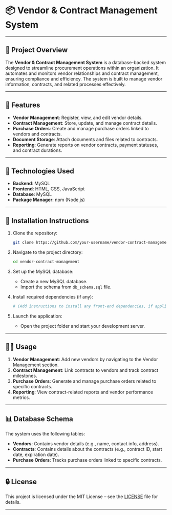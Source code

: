 # 📦 Vendor & Contract Management System
---

## 📌 Project Overview

The **Vendor & Contract Management System** is a database-backed system designed to streamline procurement operations within an organization. It automates and monitors vendor relationships and contract management, ensuring compliance and efficiency. The system is built to manage vendor information, contracts, and related processes effectively.

---

## 🚀 Features

- **Vendor Management**: Register, view, and edit vendor details.
- **Contract Management**: Store, update, and manage contract details.
- **Purchase Orders**: Create and manage purchase orders linked to vendors and contracts.
- **Document Storage**: Attach documents and files related to contracts.
- **Reporting**: Generate reports on vendor contracts, payment statuses, and contract durations.

---

## 🔧 Technologies Used

- **Backend**: MySQL
- **Frontend**: HTML, CSS, JavaScript
- **Database**: MySQL
- **Package Manager**: npm (Node.js)
  
---

## 📄 Installation Instructions

1. Clone the repository:
    ```bash
    git clone https://github.com/your-username/vendor-contract-management.git
    ```

2. Navigate to the project directory:
    ```bash
    cd vendor-contract-management
    ```

3. Set up the MySQL database:
    - Create a new MySQL database.
    - Import the schema from `db_schema.sql` file.

4. Install required dependencies (if any):
    ```bash
    # (Add instructions to install any front-end dependencies, if applicable)
    ```

5. Launch the application:
    - Open the project folder and start your development server.

---

## 🧑‍💻 Usage

1. **Vendor Management**: Add new vendors by navigating to the Vendor Management section. 
2. **Contract Management**: Link contracts to vendors and track contract milestones.
3. **Purchase Orders**: Generate and manage purchase orders related to specific contracts.
4. **Reporting**: View contract-related reports and vendor performance metrics.

---

## 📊 Database Schema

The system uses the following tables:

- **Vendors**: Contains vendor details (e.g., name, contact info, address).
- **Contracts**: Contains details about the contracts (e.g., contract ID, start date, expiration date).
- **Purchase Orders**: Tracks purchase orders linked to specific contracts.

---

## 🔒 License

This project is licensed under the MIT License – see the [LICENSE](LICENSE) file for details.

---


